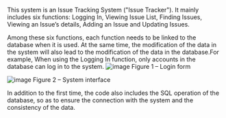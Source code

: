 This system is an Issue Tracking System ("Issue Tracker"). It mainly includes six functions: Logging In, Viewing Issue List, Finding Issues, Viewing an Issue’s details, Adding an Issue and Updating Issues.

Among these six functions, each function needs to be linked to the database when it is used. At the same time, the modification of the data in the system will also lead to the modification of the data in the database.For example, When using the Logging In function, only accounts in the database can log in to the system.
![image](https://user-images.githubusercontent.com/93305654/158728999-41e04678-9267-4b84-93b0-1226763dc0c9.png)
                                    Figure 1 – Login form

![image](https://user-images.githubusercontent.com/93305654/158729179-c750d44d-6e70-4f48-9dc6-12719df852e8.png)
                                    Figure 2 – System interface


In addition to the first time, the code also includes the SQL operation of the database, so as to ensure the connection with the system and the consistency of the data.
